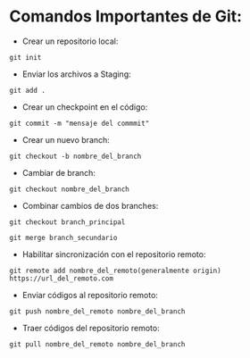 # Comandos Importantes de Git:

- Crear un repositorio local:

`git init`

- Enviar los archivos a Staging:

`git add .`

- Crear un checkpoint en el código:

`git commit -m "mensaje del commmit"`

- Crear un nuevo branch:

`git checkout -b nombre_del_branch`

- Cambiar de branch:

`git checkout nombre_del_branch`

- Combinar cambios de dos branches:

`git checkout branch_principal`

`git merge branch_secundario`

- Habilitar sincronización con el repositorio remoto:

`git remote add nombre_del_remoto(generalmente origin) https://url_del_remoto.com`

- Enviar códigos al repositorio remoto:

`git push nombre_del_remoto nombre_del_branch`

- Traer códigos del repositorio remoto:

`git pull nombre_del_remoto nombre_del_branch`

